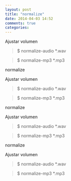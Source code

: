 ```yaml
---
layout: post
title: "normalize"
date: 2014-04-03 14:52
comments: true
categories: 
---
```

Ajustar volumen

>$ normalize-audio *.wav  

>$ normalize-mp3 *.mp3 

normalize

Ajustar volumen

>$ normalize-audio *.wav  

>$ normalize-mp3 *.mp3 

normalize

Ajustar volumen

>$ normalize-audio *.wav  

>$ normalize-mp3 *.mp3 

normalize

Ajustar volumen

>$ normalize-audio *.wav  

>$ normalize-mp3 *.mp3 

